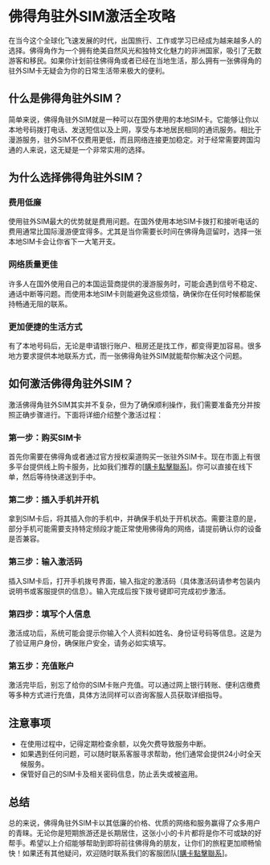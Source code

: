 # 佛得角驻外SIM激活全攻略

在当今这个全球化飞速发展的时代，出国旅行、工作或学习已经成为越来越多人的选择。佛得角作为一个拥有绝美自然风光和独特文化魅力的非洲国家，吸引了无数游客和移民。如果你计划前往佛得角或者已经在当地生活，那么拥有一张佛得角的驻外SIM卡无疑会为你的日常生活带来极大的便利。

## 什么是佛得角驻外SIM？

简单来说，佛得角驻外SIM就是一种可以在国外使用的本地SIM卡。它能够让你以本地号码拨打电话、发送短信以及上网，享受与本地居民相同的通讯服务。相比于漫游服务，驻外SIM不仅费用更低，而且网络连接更加稳定。对于经常需要跨国沟通的人来说，这无疑是一个非常实用的选择。

## 为什么选择佛得角驻外SIM？

### 费用低廉
使用驻外SIM最大的优势就是费用问题。在国外使用本地SIM卡拨打和接听电话的费用通常比国际漫游便宜得多。尤其是当你需要长时间在佛得角逗留时，选择一张本地SIM卡会让你省下一大笔开支。

### 网络质量更佳
许多人在国外使用自己的本国运营商提供的漫游服务时，可能会遇到信号不稳定、通话中断等问题。而使用本地SIM卡则能避免这些烦恼，确保你在任何时候都能保持畅通无阻的联系。

### 更加便捷的生活方式
有了本地号码后，无论是申请银行账户、租房还是找工作，都变得更加容易。很多地方要求提供本地联系方式，而一张佛得角驻外SIM就能帮你解决这个问题。

## 如何激活佛得角驻外SIM？

激活佛得角驻外SIM其实并不复杂，但为了确保顺利操作，我们需要准备充分并按照正确步骤进行。下面将详细介绍整个激活过程：

### 第一步：购买SIM卡
首先你需要在佛得角或者通过官方授权渠道购买一张驻外SIM卡。现在市面上有很多平台提供线上购卡服务，比如我们推荐的[[購卡點擊聯系](https://t.me/s/esim1088)]。你可以直接在线下单，然后等待快递送到手中。

### 第二步：插入手机并开机
拿到SIM卡后，将其插入你的手机中，并确保手机处于开机状态。需要注意的是，部分手机可能需要支持特定频段才能正常使用佛得角的网络，请提前确认你的设备是否兼容。

### 第三步：输入激活码
插入SIM卡后，打开手机拨号界面，输入指定的激活码（具体激活码请参考包装内说明书或客服提供的信息）。输入完成后按下拨号键即可完成初步激活。

### 第四步：填写个人信息
激活成功后，系统可能会提示你输入个人资料如姓名、身份证号码等信息。这是为了验证用户身份，确保账户安全，请务必如实填写。

### 第五步：充值账户
激活完毕后，别忘了给你的SIM卡账户充值。可以通过网上银行转账、便利店缴费等多种方式进行充值，具体方法同样可以咨询客服人员获取详细指导。

## 注意事项

- 在使用过程中，记得定期检查余额，以免欠费导致服务中断。
- 如果遇到任何问题，可以随时联系客服寻求帮助，他们通常会提供24小时全天候服务。
- 保管好自己的SIM卡及相关密码信息，防止丢失或被盗用。

## 总结

总的来说，佛得角驻外SIM卡以其低廉的价格、优质的网络和服务赢得了众多用户的青睐。无论你是短期旅游还是长期居住，这张小小的卡片都将是你不可或缺的好帮手。希望以上介绍能够帮助到即将前往佛得角的朋友，让你们的旅程更加顺畅愉快！如果还有其他疑问，欢迎随时联系我们的客服团队[[購卡點擊聯系](https://t.me/s/esim1088)]。